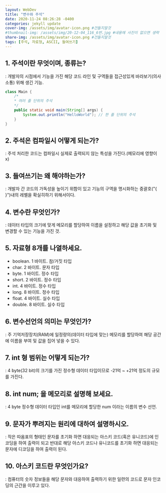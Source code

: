 ```yaml
---
layout: WebDev
title: "변수와 주석"
date: 2020-11-24 08:26:28 -0400
categories: jekyll update
cover-img: /assets/img/avatar-icon.png #건들지말것
#thumbnail-img: /assets/img/20-12-04_116_6번.jpg #내용에 사진이 없으면 생략
share-img: /assets/img/avatar-icon.png #건들지말것
tags: [주석, 자료형, ASCII, 들여쓰기]
---
```


## 1. 주석이란 무엇이며, 종류는? ##  

: 개발자의 시점에서 기능을 가진 해당 코드 라인 및 구역들을 접근성있게 바라보기(의사소통) 위해 생긴 기능.

```java
class Main {
    /*
    * 여러 줄 단위의 주석
    */
  	public static void main(String[] args) {  
  		System.out.println("HelloWorld"); // 한 줄 단위의 주석
  	}  
}
```



## 2. 주석은 컴파일시 어떻게 되는가? ##  

: 주석 처리한 코드는 컴파일시 실제로 출력되지 않는 특성을 가진다.(메모리에 영향이 x)




## 3. 들여쓰기는 왜 해야하는가? ##  

: 개발자 간 코드의 가독성을 높이기 위함이 있고 기능의 구역을 명시화하는 중괄호("{ }")내의 레벨을 확실히하기 위해서이다.




## 4. 변수란 무엇인가? ##  

: 데이터 타입의 크기에 맞게 메모리를 할당하여 이름을 설정하고 해당 값을 초기화 및 변경할 수 있는 기능을 가진 것.




## 5. 자료형 8개를 나열하세요. ##  

- boolean. 1 바이트. 참/거짓 타입
- char. 2 바이트. 문자 타입
- byte. 1 바이트. 정수 타입
- short. 2 바이트. 정수 타입
- int. 4 바이트. 정수 타입
- long. 8 바이트. 정수 타입
- float. 4 바이트. 실수 타입
- double. 8 바이트. 실수 타입
  


## 6. 변수선언의 의미는 무엇인가? ##  

: 주 기억저장장치(RAM)에 일정량의(데이터 타입에 맞는) 메모리를 할당하여 해당 공간에 이름을 부여 및 값을 집어 넣을 수 있다.



## 7. int 형 범위는 어떻게 되는가?  ##

: 4 byte(32 bit)의 크기를 가진 정수형 데이터 타입이므로 -21억 ~ +21억 정도의 규모를 가진다.



## 8. int num; 을 메모리로 설명해 보세요. ##

: 4 byte 정수형 데이터 타입인 int를 메모리에 할당한 num 이라는 이름의 변수 선언.



## 9. 문자가 뿌려지는 원리에 대하여 설명하시오. ##

: 작은 따옴표의 형태인 문자를 초기화 하면 대응되는 아스키 코드(혹은 유니코드)에 인코딩을 하여 출력이 되고 반대로 해당 아스키 코드나 유니코드를 초기화 하면 대응되는 문자에 디코딩을 하여 출력이 된다.



## 10. 아스키 코드란 무엇인가요? ##

: 컴퓨터의 숫자 정보들을 해당 문자와 대응하여 출력하기 위한 일련의 코드로 문자 인코딩의 근간을 이루고 있다.
